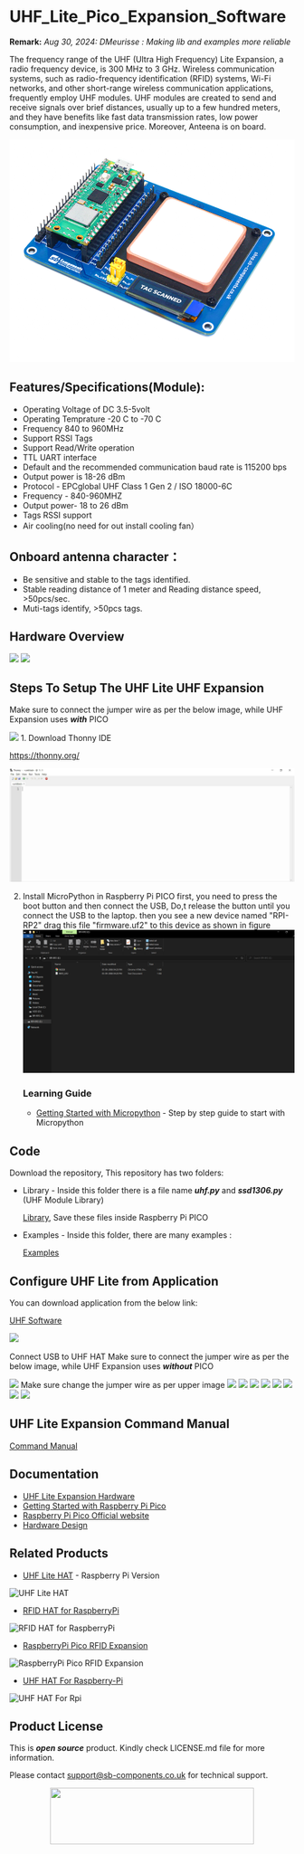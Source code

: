 # UHF_Lite_Pico_Expansion_Software

__Remark:__ _Aug 30, 2024: DMeurisse : Making lib and examples more reliable_

The frequency range of the UHF (Ultra High Frequency) Lite Expansion, a radio frequency device, is 300 MHz to 3 GHz. Wireless communication systems, such as radio-frequency identification (RFID) systems, Wi-Fi networks, and other short-range wireless communication applications, frequently employ UHF modules. UHF modules are created to send and receive signals over brief distances, usually up to a few hundred meters, and they have benefits like fast data transmission rates, low power consumption, and inexpensive price. Moreover, Anteena is on board.

<img src = "Images/img10.png"/>

## Features/Specifications(Module):
  * Operating Voltage of DC 3.5-5volt
  * Operating Temprature -20 C to -70 C
  * Frequency 840 to 960MHz
  * Support RSSI Tags
  * Support Read/Write operation
  * TTL UART interface
  * Default and the recommended communication baud rate is 115200 bps
  * Output power is 18-26 dBm
  * Protocol - EPCglobal UHF Class 1 Gen 2 / ISO 18000-6C
  * Frequency - 840-960MHZ
  * Output power- 18 to 26 dBm
  * Tags RSSI support
  * Air cooling(no need for out install cooling fan）
## Onboard antenna character：
  * Be sensitive and stable to the tags identified.
  * Stable reading distance of 1 meter and Reading distance speed, >50pcs/sec.
  * Muti-tags identify, >50pcs tags.

## Hardware Overview
<img src = "https://github.com/sbcshop/UHF_Lite_Pico_Expansion_Software/blob/main/Images/img11.png"/>
<img src = "https://github.com/sbcshop/UHF_Lite_Pico_Expansion_Software/blob/main/Images/img13.png"/>

## Steps To Setup The UHF Lite UHF Expansion
Make sure to connect the jumper wire as per the below image, while UHF Expansion uses ***with*** PICO

<img src = "https://github.com/sbcshop/UHF_Lite_Pico_Expansion_Software/blob/main/Images/img12.png"/>
1. Download Thonny IDE

   https://thonny.org/

   <img src= "https://github.com/sbcshop/RoundyPi/blob/main/images/img.JPG" />

2. Install MicroPython in Raspberry Pi PICO
     first, you need to press the boot button and then connect the USB, Do,t release the button until you connect the USB to the laptop. then you see a new device named         "RPI-RP2" drag this file "firmware.uf2" to this device as shown in figure
        <img src= "https://github.com/sbcshop/RoundyPi/blob/main/images/img13.png" />
   ### Learning Guide
      * [Getting Started with Micropython](https://github.com/sbcshop/SquaryPi-Software/tree/main/Python_Package) - Step by step guide to start with Micropython

## Code
Download the repository, This repository has two folders:

 * Library - Inside this folder there is a file name  ***uhf.py*** and ***ssd1306.py*** (UHF Module Library)

   [Library](https://github.com/sbcshop/UHF_Lite_Pico_Expansion_Software/blob/main/Library/uhf.py), Save these files inside Raspberry Pi PICO

 * Examples - Inside this folder, there are many examples :

   [Examples](https://github.com/sbcshop/UHF_Lite_Pico_Expansion_Software/tree/main/Examples)

## Configure UHF Lite from Application
You can download application from the below link:

[UHF Software](https://github.com/sbcshop/UHF_Lite_Pico_Expansion_Software/blob/main/uhf%20lite.rar)

<img src = "https://github.com/sbcshop/UHF_Lite_Pico_Expansion_Software/blob/main/Images/img.JPG"/>

Connect USB to UHF HAT
Make sure to connect the jumper wire as per the below image, while UHF Expansion uses ***without*** PICO

<img src = "https://github.com/sbcshop/UHF_Lite_Pico_Expansion_Software/blob/main/Images/UHF%20Lite.jpg"/>
Make sure change the jumper wire as per upper image

<img src = "https://github.com/sbcshop/UHF_Lite_Pico_Expansion_Software/blob/main/Images/img1.png"/>
<img src = "https://github.com/sbcshop/UHF_Lite_Pico_Expansion_Software/blob/main/Images/img2.png"/>
<img src = "https://github.com/sbcshop/UHF_Lite_Pico_Expansion_Software/blob/main/Images/img3.png"/>
<img src = "https://github.com/sbcshop/UHF_Lite_Pico_Expansion_Software/blob/main/Images/img4.png"/>
<img src = "https://github.com/sbcshop/UHF_Lite_Pico_Expansion_Software/blob/main/Images/img5.png"/>
<img src = "https://github.com/sbcshop/UHF_Lite_Pico_Expansion_Software/blob/main/Images/img6.png"/>
<img src = "https://github.com/sbcshop/UHF_Lite_Pico_Expansion_Software/blob/main/Images/img7.png"/>
<img src = "https://github.com/sbcshop/UHF_Lite_Pico_Expansion_Software/blob/main/Images/img8.png"/>

## UHF Lite Expansion Command Manual
[Command Manual](https://github.com/sbcshop/UHF_Lite_Pico_Expansion_Software/blob/main/UHF%20Lite%20Manual.docx)

## Documentation

* [UHF Lite Expansion Hardware](https://github.com/sbcshop/UHF_Lite_HAT_Hardware)
* [Getting Started with Raspberry Pi Pico](https://projects.raspberrypi.org/en/projects/getting-started-with-the-pico)
* [Raspberry Pi Pico Official website](https://www.raspberrypi.com/documentation/microcontrollers/)
* [Hardware Design](https://github.com/sbcshop/UHF_Lite_Pico_Expansion_Hardware/tree/main/Design%20Data)

## Related Products

* [UHF Lite HAT](https://shop.sb-components.co.uk/products/uhf-rfid-lite-hat) - Raspberry Pi Version

 ![UHF Lite HAT](https://cdn.shopify.com/s/files/1/1217/2104/products/UHF_LITE_HAT_EUROPE_VERSION_01.png?v=1676359993&width=400)
* [RFID HAT for RaspberryPi](https://shop.sb-components.co.uk/products/rfid-hat-for-raspberry-pi?_pos=3&_sid=59f725ea2&_ss=r)

 ![RFID HAT for RaspberryPi](https://cdn.shopify.com/s/files/1/1217/2104/products/RFIDforPi.jpg?v=1614587676&width=400)

* [RaspberryPi Pico RFID Expansion](https://shop.sb-components.co.uk/products/raspberry-pi-pico-rfid-expansion?_pos=3&_sid=075681430&_ss=r)

 ![RaspberryPi Pico RFID Expansion](https://cdn.shopify.com/s/files/1/1217/2104/products/2_85a5dfb2-96cb-4e0b-ba28-a70af127a4f1.png?v=1613732653&width=400)

* [UHF HAT For Raspberry-Pi](https://shop.sb-components.co.uk/products/uhf-hat-for-raspberry-pi?_pos=1&_sid=4a8407538&_ss=r)

 ![UHF HAT For Rpi](https://cdn.shopify.com/s/files/1/1217/2104/products/UHFHATForRaspberryPi.png?v=1648192425&width=400)

## Product License

This is ***open source*** product. Kindly check LICENSE.md file for more information.

Please contact support@sb-components.co.uk for technical support.
<p align="center">
  <img width="360" height="100" src="https://cdn.shopify.com/s/files/1/1217/2104/files/Logo_sb_component_3.png?v=1666086771&width=300">
</p>
